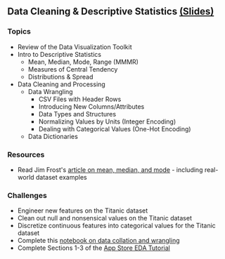 ## Data Cleaning & Descriptive Statistics [(Slides)](https://docs.google.com/presentation/d/12dQn9TdJMv4nUUl4lAcON7lsBLSD_KYW_UksicxVi0M/edit?usp=sharing)

### Topics
- Review of the Data Visualization Toolkit
- Intro to Descriptive Statistics
  - Mean, Median, Mode, Range (MMMR)
  - Measures of Central Tendency
  - Distributions & Spread
- Data Cleaning and Processing
  - Data Wrangling
    - CSV Files with Header Rows
    - Introducing New Columns/Attributes
    - Data Types and Structures
    - Normalizing Values by Units (Integer Encoding)
    - Dealing with Categorical Values (One-Hot Encoding)
  - Data Dictionaries

### Resources
- Read Jim Frost's [article on mean, median, and mode](http://statisticsbyjim.com/basics/measures-central-tendency-mean-median-mode/) - including real-world dataset examples

### Challenges
- Engineer new features on the Titanic dataset
- Clean out null and nonsensical values on the Titanic dataset
- Discretize continuous features into categorical values for the Titanic dataset
- Complete this [notebook on data collation and wrangling](../Notebooks/DataManipulation.ipynb)
- Complete Sections 1-3 of the [App Store EDA Tutorial](make.sc/app-store-dataset)